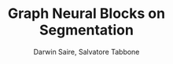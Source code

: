 ---
paperId: 15
author: Darwin Saire, Salvatore Tabbone
publicationauthor: Saire, D. et al.
title: Graph Neural Blocks on Segmentation
pdf: Darwin_Saire.pdf
poster: Darwin_Saire_Poster.pdf
alt: --
type: Poster
topic: Segmentation, grouping and shape analysis
subtopic: Representation learning
link: https://research.latinxinai.org/papers/iccv/2022/pdf/Darwin_Saire_Poster.pdf
conference: iccv
year: 2022
tags: iccv-2022
location: Vancouver, Canada
---